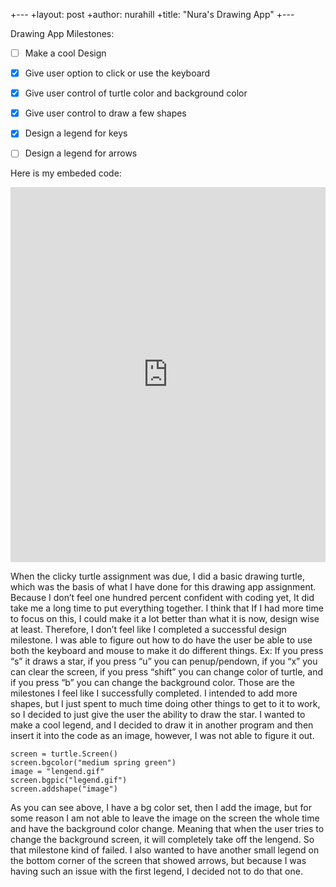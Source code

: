 +---
 +layout: post
 +author: nurahill
 +title: "Nura's Drawing App"
 +---


Drawing App Milestones: 

- [ ] Make a cool Design
- [x] Give user option to click or use the keyboard
- [x] Give user control of turtle color and background color
- [x] Give user control to draw a few shapes
- [x] Design a legend for keys
- [ ] Design a legend for arrows


Here is my embeded code: 
<iframe src="https://trinket.io/embed/python/0d68bfd55e" width="100%" height="600" frameborder="0" marginwidth="0" marginheight="0" allowfullscreen></iframe>

When the clicky turtle assignment was due, I did a basic drawing turtle, which was the basis of what I have done for this drawing app assignment. Because I don’t feel one hundred percent confident with coding yet, It did take me a long time to put everything together. I think that If I had more time to focus on this, I could make it a lot better than what it is now, design wise at least. Therefore, I don’t feel like I completed a successful design milestone. I was able to figure out how to do have the user be able to use both the keyboard and mouse to make it do different things. Ex: If you press “s” it draws a star, if you press “u” you can penup/pendown, if you “x” you can clear the screen, if you press “shift” you can change color of turtle, and if you press “b” you can change the background color. Those are the milestones I feel like I successfully completed. I intended to add more shapes, but I just spent to much time doing other things to get to it to work, so I decided to just give the user the ability to draw the star. I wanted to make a cool legend, and I decided to draw it in another program and then insert it into the code as an image, however, I was not able to figure it out. 
```
screen = turtle.Screen()
screen.bgcolor("medium spring green")
image = "lengend.gif"
screen.bgpic("legend.gif")
screen.addshape("image")
```
As you can see above, I have a bg color set, then I add the image, but for some reason I am not able to leave the image on the screen the whole time and have the background color change. Meaning that when the user tries to change the background screen, it will completely take off the lengend. So that milestone kind of failed. I also wanted to have another small legend on the bottom corner of the screen that showed arrows, but because I was having such an issue with the first legend, I decided not to do that one. 








